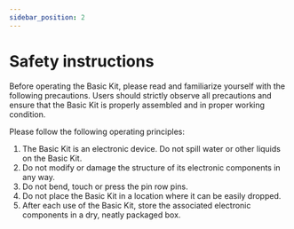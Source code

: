 ```yaml
---
sidebar_position: 2
---
```


# Safety instructions

Before operating the Basic Kit, please read and familiarize yourself with the following precautions. Users should strictly observe all precautions and ensure that the Basic Kit is properly assembled and in proper working condition.

Please follow the following operating principles:

1. The Basic Kit is an electronic device. Do not spill water or other liquids on the Basic Kit.
3. Do not modify or damage the structure of its electronic components in any way.
4. Do not bend, touch or press the pin row pins.
5. Do not place the Basic Kit in a location where it can be easily dropped.
6. After each use of the Basic Kit, store the associated electronic components in a dry, neatly packaged box.
